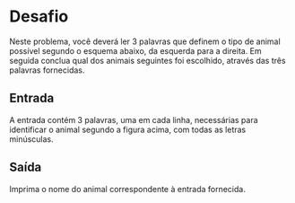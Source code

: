 <h1>Desafio</h1>
Neste problema, você deverá ler 3 palavras que definem o tipo de animal possível segundo o esquema abaixo, da esquerda para a direita.  Em seguida conclua qual dos animais seguintes foi escolhido, através das três palavras fornecidas.

<h2>Entrada</h2>
A entrada contém 3 palavras, uma em cada linha, necessárias para identificar o animal segundo a figura acima, com todas as letras minúsculas.

<h2>Saída</h2>
Imprima o nome do animal correspondente à entrada fornecida.